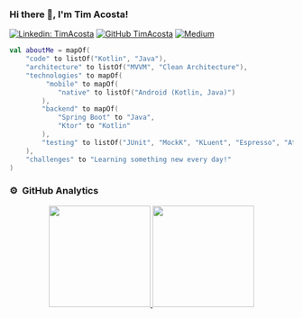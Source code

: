 
### Hi there 👋, I'm Tim Acosta!

</em></p>
[![Linkedin: TimAcosta](https://img.shields.io/badge/-TimAcosta-blue?style=flat-square&logo=Linkedin&logoColor=white&link=https://www.linkedin.com/in/tim-acosta-ross-74888678/)](https://www.linkedin.com/in/tim-acosta/)
[![GitHub TimAcosta](https://img.shields.io/github/followers/timacosta?style=social)](https://github.com/timacosta)
[![Medium](https://img.shields.io/badge/Medium-12100E?style=for-the-badge&logo=medium&logoColor=white)](https://medium.com/@timacosta06)


```kotlin
val aboutMe = mapOf(
    "code" to listOf("Kotlin", "Java"),
    "architecture" to listOf("MVVM", "Clean Architecture"),
    "technologies" to mapOf(
         "mobile" to mapOf(
            "native" to listOf("Android (Kotlin, Java)")
        ),
        "backend" to mapOf(
            "Spring Boot" to "Java",
            "Ktor" to "Kotlin"
        ),
        "testing" to listOf("JUnit", "MockK", "KLuent", "Espresso", "Atrium")
    ),
    "challenges" to "Learning something new every day!"
)
```

### ⚙️ &nbsp;GitHub Analytics

<p align="center">
<a href="https://github.com/timacosta">
  <img height="180em" src="https://github-readme-stats-eight-theta.vercel.app/api?username=timacosta&show_icons=true&theme=algolia&include_all_commits=true&count_private=true"/>
  <img height="180em" src="https://github-readme-stats-eight-theta.vercel.app/api/top-langs/?username=timacosta&layout=compact&langs_count=8&theme=algolia"/>
</a>
</p>

